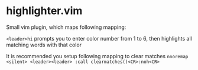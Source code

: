 # highlighter.vim

Small vim plugin, which maps following mapping:

```<leader>hi```
prompts you to enter color number from 1 to 6,
then highlights all matching words with that color

It is recommended you setup following mapping to clear matches
```nnoremap <silent> <leader><leader> :call clearmatches()<CR>:noh<CR>```
